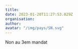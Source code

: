 ```yaml
---
title: 
date: 2023-01-20T11:27:53.029Z
organisation: 
author: 
avatar: "/img/pays/SN.svg"
---
```


Non au 3em mandat 